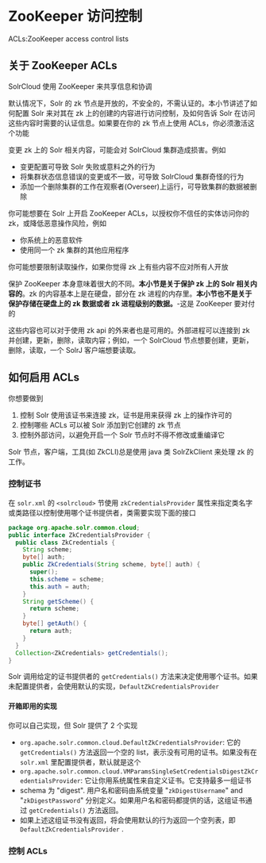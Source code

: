 # ZooKeeper 访问控制

ACLs:ZooKeeper access control lists 

## 关于 ZooKeeper ACLs

SolrCloud 使用 ZooKeeper 来共享信息和协调

默认情况下，Solr 的 zk 节点是开放的，不安全的，不需认证的。本小节讲述了如何配置 Solr 来对其在 zk 上的创建的内容进行访问控制，及如何告诉 Solr 在访问这些内容时需要的认证信息。如果要在你的 zk 节点上使用 ACLs，你必须激活这个功能

变更 zk 上的 Solr 相关内容，可能会对 SolrCloud 集群造成损害。例如

* 变更配置可导致 Solr 失败或意料之外的行为
* 将集群状态信息错误的变更或不一致，可导致 SolrCloud 集群奇怪的行为
* 添加一个删除集群的工作在观察者(Overseer)上运行，可导致集群的数据被删除

你可能想要在 Solr 上开启 ZooKeeper ACLs，以授权你不信任的实体访问你的 zk，或降低恶意操作风险，例如

* 你系统上的恶意软件
* 使用同一个 zk 集群的其他应用程序

你可能想要限制读取操作，如果你觉得 zk 上有些内容不应对所有人开放

保护 ZooKeeper 本身意味着很大的不同。**本小节是关于保护 zk 上的 Solr 相关内容的**。zk 的内容基本上是在硬盘，部分在 zk 进程的内存里。**本小节也不是关于保护存储在硬盘上的 zk 数据或者 zk 进程级别的数据。**-这是 ZooKeeper 要对付的

这些内容也可以对于使用 zk api 的外来者也是可用的。外部进程可以连接到 zk 并创建，更新，删除，读取内容；例如，一个 SolrCloud 节点想要创建，更新，删除，读取，一个 SolrJ 客户端想要读取。

## 如何启用 ACLs

你想要做到

1. 控制 Solr 使用该证书来连接 zk，证书是用来获得 zk 上的操作许可的
2. 控制哪些 ACLs 可以被 Solr 添加到它创建的 zk 节点
3. 控制外部访问，以避免开启一个 Solr 节点时不得不修改或重编译它

Solr 节点，客户端，工具(如 ZkCLI)总是使用 java 类 SolrZkClient 来处理 zk 的工作。

### 控制证书

在 `solr.xml` 的 `<solrcloud>` 节使用 `zkCredentialsProvider` 属性来指定类名字或类路径以控制使用哪个证书提供者，类需要实现下面的接口

```java
package org.apache.solr.common.cloud;
public interface ZkCredentialsProvider {
  public class ZkCredentials {
    String scheme;
    byte[] auth;
    public ZkCredentials(String scheme, byte[] auth) {
      super();
      this.scheme = scheme;
      this.auth = auth;
    }
    String getScheme() {
      return scheme;
    }
    byte[] getAuth() {
      return auth;
    }
  }
  Collection<ZkCredentials> getCredentials();
}
```

Solr 调用给定的证书提供者的 `getCredentials()` 方法来决定使用哪个证书。如果未配置提供者，会使用默认的实现，`DefaultZkCredentialsProvider` 

#### 开箱即用的实现

你可以自己实现，但 Solr 提供了 2 个实现

* `org.apache.solr.common.cloud.DefaultZkCredentialsProvider`: 它的 `getCredentials()` 方法返回一个空的 list，表示没有可用的证书。如果没有在 `solr.xml` 里配置提供者，默认就是这个
* `org.apache.solr.common.cloud.VMParamsSingleSetCredentialsDigestZkCredentialsProvider`: 它让你用系统属性来自定义证书。它支持最多一组证书
 * schema 为 "digest". 用户名和密码由系统变量 "`zkDigestUsername`" and "`zkDigestPassword`" 分别定义。如果用户名和密码都提供的话，这组证书通过 `getCredentials()` 方法返回。
 * 如果上述这组证书没有返回，将会使用默认的行为返回一个空列表，即 `DefaultZkCredentialsProvider`
.

### 控制 ACLs